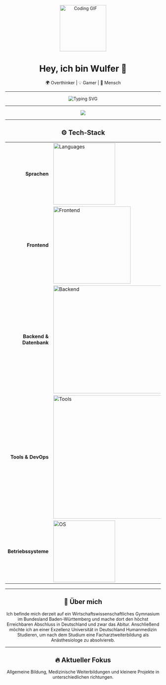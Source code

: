 <!-- Oberer Header-Bereich mit großem Emoji -->
<div align="center">
  <img src="https://avatars.githubusercontent.com/u/58594707?v=4" width="150" alt="Coding GIF">
  <h1>Hey, ich bin Wulfer 👋</h1>
  <p>🌍 Overthinker | 💡 Gamer | 🤝 Mensch</p>
</div>

---

<!-- Einführung in außergewöhnlichem Stil -->
<p align="center">
  <img src="https://readme-typing-svg.demolab.com?font=Sans&center=true&pause=1000&color=FFFFFF&width=435&lines=Willkommen+auf+meinem+Github+Profil!;Siehe+dich+gerne+ein+wenig+um!" alt="Typing SVG">
</p>

---

<div align="center">
  <a href="https://discord.com/users/688995492285120567"><img src="https://lanyard.cnrad.dev/api/688995492285120567?hideBadges=false" /></a>
</div>

---

<!-- Tech Stack mit Skillicons und individuell angepasstem Style -->
<h2 align="center">⚙️ Tech-Stack</h2>
<div align="center">
  <table cellpadding="0" cellspacing="0">
    <tr>
      <td align="right" width="220"><b>Sprachen</b></td>
      <td align="left"><img src="https://skillicons.dev/icons?i=python,ts,js,lua,cs" width="200" alt="Languages"></td>
    </tr>
    <tr>
      <td align="right" width="220"><b>Frontend</b></td>
      <td align="left"><img src="https://skillicons.dev/icons?i=html,css,md,tailwind,nuxt,php" width="250" alt="Frontend"></td>
    </tr>
    <tr>
      <td align="right" width="220"><b>Backend & Datenbank</b></td>
      <td align="left"><img src="https://skillicons.dev/icons?i=discord,bots,mysql" width="350" alt="Backend"></td>
    </tr>
    <tr>
      <td align="right" width="220"><b>Tools & DevOps</b></td>
      <td align="left"><img src="https://skillicons.dev/icons?i=git,github,cloudflare,vscode,unity,unreal" width="400" alt="Tools"></td>
    </tr>
    <tr>
      <td align="right" width="220"><b>Betriebssysteme</b></td>
      <td align="left"><img src="https://skillicons.dev/icons?i=windows,linux,ubuntu,debian" width="200" alt="OS"></td>
    </tr>
  </table>
</div>

---

<!-- Persönlicher Abschnitt im coolen Stil -->
<h2 align="center">🧠 Über mich</h2>

<div align="center">
  <p>
    Ich befinde mich derzeit auf ein Wirtschaftswissenschaftliches Gymnasium im Bundesland Baden-Württemberg und mache dort den höchst Erreichbaren Abschluss in Deutschland und zwar das Abitur. Anschließend möchte ich an einer Exzellenz Universität in Deutschland Humanmedizin Studieren, um nach dem Studium eine Facharztweiterbildung als Anästhesiologe zu absolviereb.
  </p>
</div>

---

<!-- Animation mit progressiver Aktualisierung -->
<h2 align="center">🔥 Aktueller Fokus</h2>
<p align="center">
    Allgemeine Bildung, Medizinische Weiterbildungen und kleinere Projekte in unterschiedlichen richtungen.
</p>
